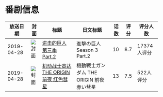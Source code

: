 # 番剧信息

|放送日期|封面|标题|日文标题|话数|评分|评分人数|
|---|---|---|---|---|---|---|
|2019-04-28|![封面](https://lain.bgm.tv/pic/cover/c/c2/56/263750_56TBs.jpg)|[进击的巨人 第三季 Part.2](https://bangumi.tv/subject/263750)|進撃の巨人 Season 3 Part.2|10|8.7|17374人评分|
|2019-04-28|![封面](https://lain.bgm.tv/pic/cover/c/4f/e2/267412_XsOB3.jpg)|[机动战士高达 THE ORIGIN 前夜 红色彗星](https://bangumi.tv/subject/267412)|機動戦士ガンダム THE ORIGIN 前夜 赤い彗星|13|7.5|522人评分|
